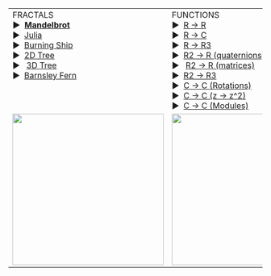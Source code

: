 <html>
<body>
        <table width="400" class="navmenu">
          <tbody>
            <tr>
              <td valign="top">FRACTALS<br><b>►&nbsp;&nbsp;</b><a
                  href="https://chefpino.github.io/fun.with.functions/fractals/mandelbrot/index.html"><b>Mandelbrot</b></a><br>►&nbsp;&nbsp;<a
                  href="https://chefpino.github.io/fun.with.functions/fractals/julia/index.html">Julia</a>
                  <br>►&nbsp;&nbsp;<a
                  href="https://chefpino.github.io/fun.with.functions/fractals/burningship/index.html">Burning
                  Ship</a><br>►&nbsp;&nbsp;<a
                  href="https://chefpino.github.io/fun.with.functions/fractals/tree/index.html">2D
                  Tree</a><br>►&nbsp;&nbsp;&nbsp;<a
                  href="https://chefpino.github.io/fun.with.functions/plotmathfunctions/3d/3d.tree.html">3D
                  Tree</a><br>►&nbsp;&nbsp;<a
                  href="https://chefpino.github.io/fun.with.functions/fractals/barnsley/index.html">Barnsley Fern</a>
              </td>
              <td valign="top">FUNCTIONS<br>►&nbsp;&nbsp;<a
                  href="https://chefpino.github.io/fun.with.functions/plotmathfunctions/2d/index.html">R -&gt;
                  R</a><br>►&nbsp;&nbsp;<a
                  href="https://chefpino.github.io/fun.with.functions/plotmathfunctions/polar/index.html">R -&gt;
                  C</a><br>►&nbsp;&nbsp;<a
                  href="https://chefpino.github.io/fun.with.functions/plotmathfunctions/3d/3d-R1toR3.html">R -&gt;
                  R3</a><br>►&nbsp;&nbsp;<a
                  href="https://chefpino.github.io/fun.with.functions/plotmathfunctions/3d/3d-R2toR-q.html">R2 -&gt; R
                  (quaternions)</a><br>►&nbsp;&nbsp;&nbsp;<a
                  href="https://chefpino.github.io/fun.with.functions/plotmathfunctions/3d/3d-R2toR-m.html">R2 -&gt; R
                  (matrices)</a><br>►&nbsp;&nbsp;<a
                  href="https://chefpino.github.io/fun.with.functions/plotmathfunctions/3d/3d-R2toR3.html">R2 -&gt;
                  R3</a><br>►&nbsp;&nbsp;<a
                  href="https://chefpino.github.io/fun.with.functions/plotmathfunctions/rotations/index.html">C -&gt; C
                  (Rotations)</a><br>►&nbsp;&nbsp;<a
                  href="https://chefpino.github.io/fun.with.functions/plotmathfunctions/unitcircle/index.html">C -&gt; C
                  (z -&gt; z^2)</a><br>►&nbsp;&nbsp;<a
                  href="https://chefpino.github.io/fun.with.functions/plotmathfunctions/unitcircle/modules.html">C -&gt;
                  C (Modules)</a></td>
            </tr>
            <tr>
              <td valign="top" height="200"><img height="300" src="https://chefpino.github.io/fun.with.functions/imgs/tree.png"></td>
              <td valign="top" height="200"><img height="300" src="https://chefpino.github.io/fun.with.functions/imgs/3d.png"></td>
            </tr>
          </tbody>
        </table>

</body>

</html>